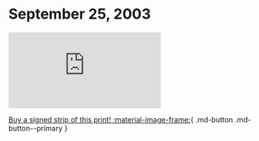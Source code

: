 # September 25, 2003

![](https://www.achewood.com/comic.php?date=09252003)

[Buy a signed strip of this print! :material-image-frame:](https://achewood-holiday-pop-up.myshopify.com/products/strip#09282003){ .md-button .md-button--primary }
